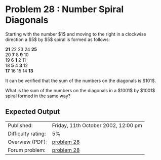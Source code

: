 # Problem 28 : Number Spiral Diagonals

<p>Starting with the number $1$ and moving to the right in a clockwise direction a $5$ by $5$ spiral is formed as follows:</p>
<p class="monospace center"><span class="red"><b>21</b></span> 22 23 24 <span class="red"><b>25</b></span><br>
20  <span class="red"><b>7</b></span>  8  <span class="red"><b>9</b></span> 10<br>
19  6  <span class="red"><b>1</b></span>  2 11<br>
18  <span class="red"><b>5</b></span>  4  <span class="red"><b>3</b></span> 12<br><span class="red"><b>17</b></span> 16 15 14 <span class="red"><b>13</b></span></p>
<p>It can be verified that the sum of the numbers on the diagonals is $101$.</p>
<p>What is the sum of the numbers on the diagonals in a $1001$ by $1001$ spiral formed in the same way?</p>



## Expected Output

|                    |                                                   |
|--------------------|---------------------------------------------------|
| Published:         | Friday, 11th October 2002, 12:00 pm               |
| Difficulty rating: | 5%                                                |
| Overview (PDF):    | [problem 28](./028_overview.pdf)                  |
| Forum problem:     | [problem 28](https://projecteuler.net/thread=28)  |
 